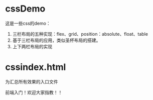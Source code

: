 # cssDemo
这是一些css的demo：
1. 三栏布局的五种实现：flex、grid、position：absolute、float、table
2. 基于三栏布局的应用，类似圣杯布局的搭建。
3. 上下两栏布局的实现

# cssindex.html
为汇总所有效果的入口文件


前端入门！欢迎大家指教！！
